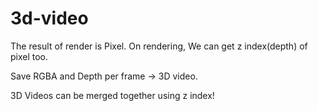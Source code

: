 # 3d-video

The result of render is Pixel.
On rendering, We can get z index(depth) of pixel too.

Save RGBA and Depth per frame -> 3D video.

3D Videos can be merged together using z index!
